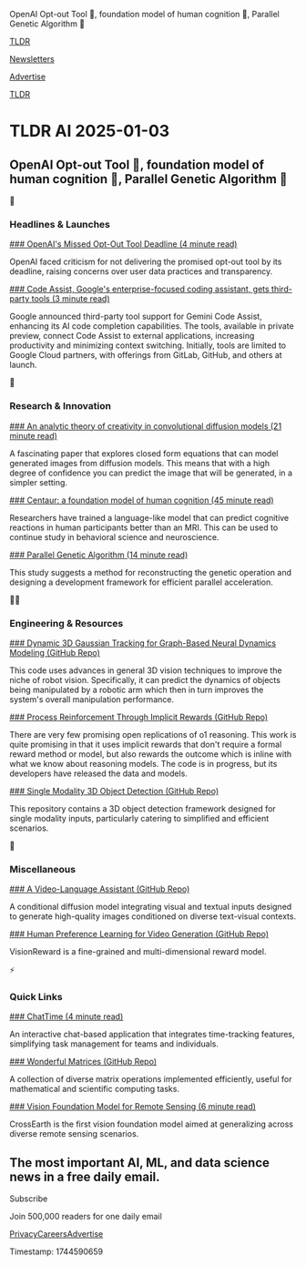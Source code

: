 OpenAI Opt-out Tool 🧰, foundation model of human cognition 🧠, Parallel Genetic Algorithm 🧬

[TLDR](/)

[Newsletters](/newsletters)

[Advertise](https://advertise.tldr.tech/)

[TLDR](/)

# TLDR AI 2025-01-03

## OpenAI Opt-out Tool 🧰, foundation model of human cognition 🧠, Parallel Genetic Algorithm 🧬

🚀

### Headlines & Launches

[### OpenAI's Missed Opt-Out Tool Deadline (4 minute read)](https://techcrunch.com/2025/01/01/openai-failed-to-deliver-the-opt-out-tool-it-promised-by-2025/?utm_source=tldrai)

OpenAI faced criticism for not delivering the promised opt-out tool by its deadline, raising concerns over user data practices and transparency.

[### Code Assist, Google's enterprise-focused coding assistant, gets third-party tools (3 minute read)](https://techcrunch.com/2024/12/17/code-assist-googles-enterprise-focused-code-assistant-gets-third-party-tools/?utm_source=tldrai)

Google announced third-party tool support for Gemini Code Assist, enhancing its AI code completion capabilities. The tools, available in private preview, connect Code Assist to external applications, increasing productivity and minimizing context switching. Initially, tools are limited to Google Cloud partners, with offerings from GitLab, GitHub, and others at launch.

🧠

### Research & Innovation

[### An analytic theory of creativity in convolutional diffusion models (21 minute read)](https://arxiv.org/abs/2412.20292?utm_source=tldrai)

A fascinating paper that explores closed form equations that can model generated images from diffusion models. This means that with a high degree of confidence you can predict the image that will be generated, in a simpler setting.

[### Centaur: a foundation model of human cognition (45 minute read)](https://arxiv.org/abs/2410.20268?utm_source=tldrai)

Researchers have trained a language-like model that can predict cognitive reactions in human participants better than an MRI. This can be used to continue study in behavioral science and neuroscience.

[### Parallel Genetic Algorithm (14 minute read)](https://arxiv.org/abs/2412.20980v1?utm_source=tldrai)

This study suggests a method for reconstructing the genetic operation and designing a development framework for efficient parallel acceleration.

👨‍💻

### Engineering & Resources

[### Dynamic 3D Gaussian Tracking for Graph-Based Neural Dynamics Modeling (GitHub Repo)](https://github.com/robo-alex/gs-dynamics?utm_source=tldrai)

This code uses advances in general 3D vision techniques to improve the niche of robot vision. Specifically, it can predict the dynamics of objects being manipulated by a robotic arm which then in turn improves the system's overall manipulation performance.

[### Process Reinforcement Through Implicit Rewards (GitHub Repo)](https://github.com/PRIME-RL/PRIME?utm_source=tldrai)

There are very few promising open replications of o1 reasoning. This work is quite promising in that it uses implicit rewards that don't require a formal reward method or model, but also rewards the outcome which is inline with what we know about reasoning models. The code is in progress, but its developers have released the data and models.

[### Single Modality 3D Object Detection (GitHub Repo)](https://github.com/zcablii/sm3det?utm_source=tldrai)

This repository contains a 3D object detection framework designed for single modality inputs, particularly catering to simplified and efficient scenarios.

🎁

### Miscellaneous

[### A Video-Language Assistant (GitHub Repo)](https://github.com/opengvlab/vinci?utm_source=tldrai)

A conditional diffusion model integrating visual and textual inputs designed to generate high-quality images conditioned on diverse text-visual contexts.

[### Human Preference Learning for Video Generation (GitHub Repo)](https://github.com/thudm/visionreward?utm_source=tldrai)

VisionReward is a fine-grained and multi-dimensional reward model.

⚡️

### Quick Links

[### ChatTime (4 minute read)](https://huggingface.co/ChengsenWang/ChatTime-1-7B-Base?utm_source=tldrai)

An interactive chat-based application that integrates time-tracking features, simplifying task management for teams and individuals.

[### Wonderful Matrices (GitHub Repo)](https://github.com/LoserCheems/WonderfulMatrices?utm_source=tldrai)

A collection of diverse matrix operations implemented efficiently, useful for mathematical and scientific computing tasks.

[### Vision Foundation Model for Remote Sensing (6 minute read)](https://cuzyoung.github.io/CrossEarth-Homepage/?utm_source=tldrai)

CrossEarth is the first vision foundation model aimed at generalizing across diverse remote sensing scenarios.

## The most important AI, ML, and data science news in a free daily email.

Subscribe

Join 500,000 readers for one daily email

[Privacy](/privacy)[Careers](https://jobs.ashbyhq.com/tldr.tech)[Advertise](/ai/advertise)

Timestamp: 1744590659